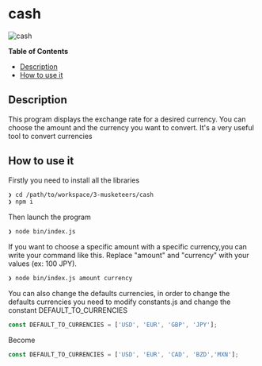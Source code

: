 # cash


![cash](https://source.unsplash.com/WVUrbhWtRNM/800x600)

<!-- START doctoc generated TOC please keep comment here to allow auto update -->
<!-- DON'T EDIT THIS SECTION, INSTEAD RE-RUN doctoc TO UPDATE -->
**Table of Contents**

- [Description](#-description)
- [How to use it](#-how-use-it)

## Description

This program displays the exchange rate for a desired currency. You can choose the amount and the currency you want to convert. It's a very useful tool to convert currencies


## How to use it

Firstly you need to install all the libraries
```sh
❯ cd /path/to/workspace/3-musketeers/cash
❯ npm i
```

Then launch the program
```sh
❯ node bin/index.js
```

If you want to choose a specific amount with a specific currency,you can write your command like this. Replace "amount" and "currency" with your values (ex: 100 JPY).
```sh
❯ node bin/index.js amount currency
```

You can also change the defaults currencies, in order to change the defaults currencies you need to modify constants.js and change the constant DEFAULT_TO_CURRENCIES

```javascript
const DEFAULT_TO_CURRENCIES = ['USD', 'EUR', 'GBP', 'JPY'];
```
Become
```javascript
const DEFAULT_TO_CURRENCIES = ['USD', 'EUR', 'CAD', 'BZD','MXN'];
```
